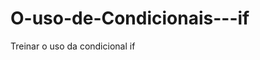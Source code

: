 # O-uso-de-Condicionais---if
Treinar o uso da condicional if

<!DOCTYPE html>
<html lang="en">
<head>
    <meta charset="UTF-8">
    <meta name="viewport" content="width=device-width, initial-scale=1.0">
    <title>carteira de motorista</title>
</head>
<body>
    <script>
var idade = Number(prompt("digite o número da sua idade:"));

if (idade => 18){
    document.write("Você pode tirar a carteira de motorista");
}
if (idade < 18){
    document.write("Você não pode tirar a carteira de motorista nesse momento");
}
    </script>
    
</body>
</html>
